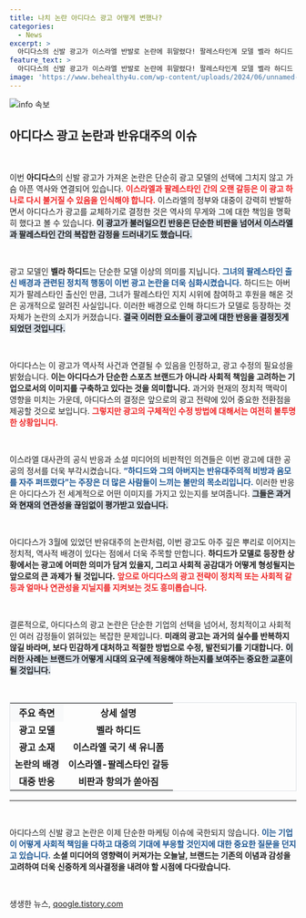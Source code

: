 ```yaml
---
title: 나치 논란 아디다스 광고 어떻게 변했나?
categories:
  - News
excerpt: >
  아디다스의 신발 광고가 이스라엘 반발로 논란에 휘말렸다! 팔레스타인계 모델 벨라 하디드 기용으로 과거 반유대주의 연관 지적 속, 광고 수정 결정! 과연 어떤 변화가 있을까? 클릭해서 확인하세요!
feature_text: >
  아디다스의 신발 광고가 이스라엘 반발로 논란에 휘말렸다! 팔레스타인계 모델 벨라 하디드 기용으로 과거 반유대주의 연관 지적 속, 광고 수정 결정! 과연 어떤 변화가 있을까? 클릭해서 확인하세요!
image: 'https://www.behealthy4u.com/wp-content/uploads/2024/06/unnamed-file.png'
---
```


<p><img src="https://www.behealthy4u.com/wp-content/uploads/2024/06/unnamed-file.png" alt="info 속보" /></p>

<h2 data-ke-size="size26">아디다스 광고 논란과 반유대주의 이슈</h2>

<p data-ke-size="size16">&nbsp;</p>

<p>이번 <b>아디다스</b>의 신발 광고가 가져온 논란은 단순히 광고 모델의 선택에 그치지 않고 가슴 아픈 역사와 연결되어 있습니다. <b><span style="color: #ee2323;">이스라엘과 팔레스타인 간의 오랜 갈등은 이 광고 하나로 다시 불거질 수 있음을 인식해야 합니다.</span></b> 이스라엘의 정부와 대중이 강력히 반발하면서 아디다스가 광고를 교체하기로 결정한 것은 역사의 무게와 그에 대한 책임을 명확히 했다고 볼 수 있습니다. <b><span style="background-color: #21538527;">이 광고가 불러일으킨 반응은 단순한 비판을 넘어서 이스라엘과 팔레스타인 간의 복잡한 감정을 드러내기도 했습니다.</span></b></p>

<p data-ke-size="size16">&nbsp;</p>

<p>광고 모델인 <b>벨라 하디드</b>는 단순한 모델 이상의 의미를 지닙니다. <b><span style="color: #1a5490;">그녀의 팔레스타인 출신 배경과 관련된 정치적 행동이 이번 광고 논란을 더욱 심화시켰습니다.</span></b> 하디드는 아버지가 팔레스타인 출신인 만큼, 그녀가 팔레스타인 지지 시위에 참여하고 후원을 해온 것은 공개적으로 알려진 사실입니다. 이러한 배경으로 인해 하디드가 모델로 등장하는 것 자체가 논란의 소지가 커졌습니다. <b><span style="background-color: #21538527;">결국 이러한 요소들이 광고에 대한 반응을 결정짓게 되었던 것입니다.</span></b></p>

<p data-ke-size="size16">&nbsp;</p>

<p>아디다스는 이 광고가 역사적 사건과 연결될 수 있음을 인정하고, 광고 수정의 필요성을 밝혔습니다. <b>이는 아디다스가 단순한 스포츠 브랜드가 아니라 사회적 책임을 고려하는 기업으로서의 이미지를 구축하고 있다는 것을 의미합니다.</b> 과거와 현재의 정치적 맥락이 영향을 미치는 가운데, 아디다스의 결정은 앞으로의 광고 전략에 있어 중요한 전환점을 제공할 것으로 보입니다. <b><span style="color: #ee2323;">그렇지만 광고의 구체적인 수정 방법에 대해서는 여전히 불투명한 상황입니다.</span></b> </p>

<p data-ke-size="size16">&nbsp;</p>

<p>이스라엘 대사관의 공식 반응과 소셜 미디어의 비판적인 의견들은 이번 광고에 대한 공공의 정서를 더욱 부각시켰습니다. <b><span style="color: #1a5490;">“하디드와 그의 아버지는 반유대주의적 비방과 음모를 자주 퍼뜨렸다”는 주장은 더 많은 사람들이 느끼는 불만의 목소리입니다.</span></b> 이러한 반응은 아디다스가 전 세계적으로 어떤 이미지를 가지고 있는지를 보여줍니다. <b><span style="background-color: #21538527;">그들은 과거와 현재의 연관성을 끊임없이 평가받고 있습니다.</span></b></p>

<p data-ke-size="size16">&nbsp;</p>

<p>아디다스가 3월에 있었던 반유대주의 논란처럼, 이번 광고도 아주 깊은 뿌리로 이어지는 정치적, 역사적 배경이 있다는 점에서 더욱 주목할 만합니다. <b>하디드가 모델로 등장한 상황에서는 광고에 어떠한 의미가 담겨 있을지, 그리고 사회적 공감대가 어떻게 형성될지는 앞으로의 큰 과제가 될 것입니다.</b> <b><span style="color: #ee2323;">앞으로 아디다스의 광고 전략이 정치적 또는 사회적 갈등과 얼마나 연관성을 지닐지를 지켜보는 것도 흥미롭습니다.</span></b></p>

<p data-ke-size="size16">&nbsp;</p>

<p>결론적으로, 아디다스의 광고 논란은 단순한 기업의 선택을 넘어서, 정치적이고 사회적인 여러 감정들이 얽혀있는 복잡한 문제입니다. <b>미래의 광고는 과거의 실수를 반복하지 않길 바라며, 보다 민감하게 대처하고 적절한 방법으로 수정, 발전되기를 기대합니다.</b> <b><span style="background-color: #21538527;">이러한 사례는 브랜드가 어떻게 시대의 요구에 적응해야 하는지를 보여주는 중요한 교훈이 될 것입니다.</span></b></p>

<p data-ke-size="size16">&nbsp;</p>

<table style="width: 100%; border: 1px solid #dee2e6;">
    <tr>
        <th style="background-color: #f8f9fa; text-align: center; height: 30px;">주요 측면</th>
        <th style="text-align: center; height: 30px;">상세 설명</th>
    </tr>
    <tr>
        <td style="text-align: center; height: 17px;"><b>광고 모델</b></td>
        <td style="text-align: center; height: 17px;"><b>벨라 하디드</b></td>
    </tr>
    <tr>
        <td style="text-align: center; height: 17px;"><b>광고 소재</b></td>
        <td style="text-align: center; height: 17px;"><b>이스라엘 국기 색 유니폼</b></td>
    </tr>
    <tr>
        <td style="text-align: center; height: 17px;"><b>논란의 배경</b></td>
        <td style="text-align: center; height: 17px;"><b>이스라엘-팔레스타인 갈등</b></td>
    </tr>
    <tr>
        <td style="text-align: center; height: 17px;"><b>대중 반응</b></td>
        <td style="text-align: center; height: 17px;"><b>비판과 항의가 쏟아짐</b></td>
    </tr>
</table>

<hr />

<p data-ke-size="size16">&nbsp;</p>

<p>아디다스의 신발 광고 논란은 이제 단순한 마케팅 이슈에 국한되지 않습니다. <b><span style="color: #1a5490;">이는 기업이 어떻게 사회적 책임을 다하고 대중의 기대에 부응할 것인지에 대한 중요한 질문을 던지고 있습니다.</span></b> <b>소셜 미디어의 영향력이 커져가는 오늘날, 브랜드는 기존의 이념과 감성을 고려하여 더욱 신중하게 의사결정을 내려야 할 시점에 다다랐습니다.</b> </p>

<p data-ke-size="size16">&nbsp;</p>
생생한 뉴스, <a href="https://qoogle.tistory.com" rel="dofollow">qoogle.tistory.com</a>


